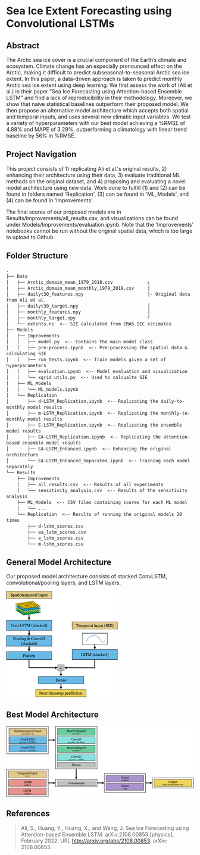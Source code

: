 # Sea Ice Extent Forecasting using Convolutional LSTMs
<!-- Term project for SYDE 675: Sea ice extent forecasting using LSTMs, attention, and multiple timeframes -->

## Abstract
The Arctic sea ice cover is a crucial component of the Earth’s climate and ecosystem. Climate change has an especially pronounced effect on the Arctic, making it difficult to predict subseasonal-to-seasonal Arctic sea ice extent. In this paper, a data-driven approach is taken to predict monthly Arctic sea ice extent using deep learning. We first assess the work of (Ali et al.) in their paper "Sea Ice Forecasting using Attention-based Ensemble LSTM" and find a lack of reproducibility in their methodology. Moreover, we show that naive statistical baselines outperform their proposed model. We then propose an alternative model architecture which accepts both spatial and temporal inputs, and uses several new climatic input variables. We test a variety of hyperparameters with our best model achieving a %RMSE of 4.88% and MAPE of 3.29%, outperforming a climatology with linear trend baseline by 56% in %RMSE.

## Project Navigation
This project consists of 1) replicating Ali et al.'s original results, 2) enhancing their architecture using their data, 3) evaluate traditional ML methods on the original dataset, and 4) proposing and evaluating a novel model architecture using new data. Work done to fulfill (1) and (2) can be found in folders named 'Replication', (3) can be found in 'ML_Models', and (4) can be found in 'Improvements'.

The final scores of our proposed models are in Results/Improvements/all_results.csv, and visualizations can be found under Models/Improvements/evaluation.ipynb. Note that the 'Improvements' notebooks cannot be run without the original spatial data, which is too large to upload to Github.

## Folder Structure
```
.
├── Data
│   ├── Arctic_domain_mean_1979_2018.csv             ┐
│   ├── Arctic_domain_mean_monthly_1979_2018.csv     │
│   ├── dailyt30_features.npy                        │- Original data from Ali et al.  
│   ├── dailyt30_target.npy                          │ 
│   ├── monthly_features.npy                         │
│   ├── monthly_target.npy                           ┘ 
│   └── extents.nc  <-- SIE calculated from ERA5 SIC estimates
├── Models
│   ├── Improvements
│   │   ├── model.py  <-- Contains the main model class 
│   │   ├── pre-process.ipynb  <-- Pre-processing the spatial data & calculating SIE
│   │   ├── run_tests.ipynb  <-- Train models given a set of hyperparameters
│   │   ├── evaluation.ipynb  <-- Model evaluation and visualization
│   │   └── xgrid_utils.py  <-- Used to calcualte SIE
│   ├── ML_Models
│   │   └── ML_models.ipynb
│   └── Replication
│       ├── d-LSTM_Replication.ipynb  <-- Replicating the daily-to-monthly model results 
│       ├── m-LSTM_Replication.ipynb  <-- Replicating the monthly-to-monthly model results
│       ├── E-LSTM_Replication.ipynb  <-- Replicating the ensemble model results
│       ├── EA-LSTM_Replication.ipynb  <-- Replicating the attention-based ensemble model results
│       ├── EA-LSTM_Enhanced.ipynb  <-- Enhancing the original architecture 
│       └── EA-LSTM_Enhanced_Separated.ipynb  <-- Training each model separately 
└── Results
    ├── Improvements
    │   ├── all_results.csv  <-- Results of all experiments
    │   └── sensitivity_analysis.csv  <-- Results of the sensitivity analysis 
    ├── ML_Models  <-- CSV files containing scores for each ML model
    │   └── ...
    └── Replication  <-- Results of running the original models 20 times
        ├── d-lstm_scores.csv
        ├── ea_lstm_scores.csv
        ├── e_lstm_scores.csv
        └── m-lstm_scores.csv
```

## General Model Architecture
Our proposed model architecture consists of stacked ConvLSTM, convolutional/pooling layers, and LSTM layers.

<img src="./static/gen-model-arch.png" width="300"/>

## Best Model Architecture
<img src="./static/best-model.png" width="600"/>

## References
> Ali, S., Huang, Y., Huang, X., and Wang, J. Sea Ice
Forecasting using Attention-based Ensemble LSTM.
arXiv:2108.00853 [physics], February 2022. URL
http://arxiv.org/abs/2108.00853. arXiv:
2108.00853.

